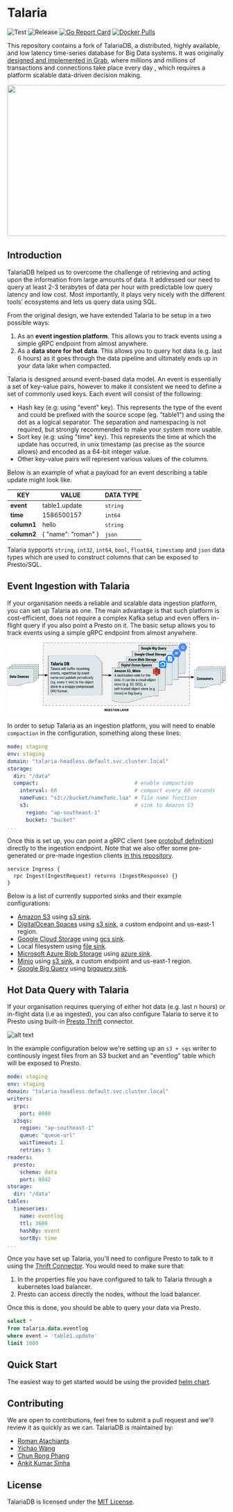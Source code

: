 # Talaria

![Test](https://github.com/kelindar/talaria/workflows/Test/badge.svg) 
![Release](https://github.com/kelindar/talaria/workflows/Release/badge.svg)
[![Go Report Card](https://goreportcard.com/badge/github.com/kelindar/talaria)](https://goreportcard.com/report/github.com/kelindar/talaria)
[![Docker Pulls](https://img.shields.io/docker/pulls/kelindar/talaria)](https://hub.docker.com/repository/docker/kelindar/talaria/general)


This repository contains a fork of TalariaDB, a distributed, highly available, and low latency time-series database for Big Data systems. It was originally [designed and implemented in Grab](https://engineering.grab.com/big-data-real-time-presto-talariadb), where millions and millions of transactions and connections take place every day , which requires a platform scalable data-driven decision making. 

<p align="center">
    <img width="746" height="348" src=".github/images/query-event.png">
</p>

## Introduction

TalariaDB helped us to overcome the challenge of retrieving and acting upon the information from large amounts of data. It addressed our need to query at least 2-3 terabytes of data per hour with predictable low query latency and low cost. Most importantly, it plays very nicely with the different tools’ ecosystems and lets us query data using SQL.


From the original design, we have extended Talaria to be setup in a two possible ways:

 1. As an **event ingestion platform**. This allows you to track events using a simple gRPC endpoint from almost anywhere.
 2. As a **data store for hot data**. This allows you to query hot data (e.g. last 6 hours) as it goes through the data pipeline and ultimately ends up in your data lake when compacted.

Talaria is designed around event-based data model. An event is essentially a set of key-value pairs, however to make it consistent we need to define a set of commonly used keys.
Each event will consist of the following:

* Hash key (e.g: using "event" key). This represents the type of the event and could be prefixed with the source scope (eg. "table1") and using the dot as a logical separator. The separation and namespacing is not required, but strongly recommended to make your system more usable.
* Sort key (e.g: using "time" key). This represents the time at which the update has occurred, in unix timestamp (as precise as the source allows) and encoded as a 64-bit integer value.
* Other key-value pairs will represent various values of the columns.

Below is an example of what a payload for an event describing a table update might look like.

| KEY         | VALUE               | DATA TYPE   |
|-------------|---------------------|-------------|
| **event**   | table1.update       | `string`    |
| **time**    | 1586500157          | `int64`     |
| **column1** | hello               | `string`    |
| **column2** | { "name": "roman" } | `json`      |

Talaria sypports `string`, `int32`, `int64`, `bool`, `float64`, `timestamp` and `json` data types which are used to construct columns that can be exposed to Presto/SQL.

## Event Ingestion with Talaria

If your organisation needs a reliable and scalable data ingestion platform, you can set up Talaria as one. The main advantage is that such platform is cost-efficient, does not require a complex Kafka setup and even offers in-flight query if you also point a Presto on it. The basic setup allows you to track events using a simple gRPC endpoint from almost anywhere.

![alt text](.github/images/ingest.png)

In order to setup Talaria as an ingestion platform, you will need to enable `compaction` in the configuration, something along these lines:

```yaml
mode: staging
env: staging
domain: "talaria-headless.default.svc.cluster.local"
storage:
  dir: "/data"
  compact:                               # enable compaction
    interval: 60                         # compact every 60 seconds
    nameFunc: "s3://bucket/namefunc.lua" # file name function
    s3:                                  # sink to Amazon S3
      region: "ap-southeast-1"
      bucket: "bucket"
...
```

Once this is set up, you can point a gRPC client (see [protobuf definition](proto/talaria.proto)) directly to the ingestion endpoint. Note that we also offer some pre-generated or pre-made ingestion clients [in this repository](/client/).

```
service Ingress {
  rpc Ingest(IngestRequest) returns (IngestResponse) {}
}
```

Below is a list of currently supported sinks and their example configurations:
- [Amazon S3](https://aws.amazon.com/s3/) using [s3 sink](./internal/storage/writer/s3).
- [DigitalOcean Spaces](https://www.digitalocean.com/products/spaces/) using [s3 sink](./internal/storage/writer/s3), a custom endpoint and us-east-1 region.
- [Google Cloud Storage](https://cloud.google.com/storage/) using [gcs sink](./internal/storage/writer/gcs).
- Local filesystem using [file sink](./internal/storage/writer/file).
- [Microsoft Azure Blob Storage](https://azure.microsoft.com/en-us/services/storage/blobs/) using [azure sink](./internal/storage/writer/azure).
- [Minio](https://min.io/) using [s3 sink](./internal/storage/writer/s3), a custom endpoint and us-east-1 region.
- [Google Big Query](https://cloud.google.com/bigquery/) using [bigquery sink](./internal/storage/writer/bigquery).

## Hot Data Query with Talaria

If your organisation requires querying of either hot data (e.g. last n hours) or in-flight data (i.e as ingested), you can also configure Talaria to serve it to Presto using built-in [Presto Thrift](https://prestodb.io/docs/current/connector/thrift.html) connector. 

![alt text](.github/images/query.png)

In the example configuration below we're setting up an `s3 + sqs` writer to continously ingest files from an S3 bucket and an "eventlog" table which will be exposed to Presto.

```yaml
mode: staging
env: staging
domain: "talaria-headless.default.svc.cluster.local"
writers:
  grpc:
    port: 8080
  s3sqs:
    region: "ap-southeast-1"
    queue: "queue-url"
    waitTimeout: 1
    retries: 5
readers:
  presto:
    schema: data
    port: 8042
storage:
  dir: "/data"
tables:
  timeseries:
    name: eventlog
    ttl: 3600
    hashBy: event
    sortBy: time
...
```

Once you have set up Talaria, you'll need to configure Presto to talk to it using the [Thrift Connector](https://prestodb.io/docs/current/connector/thrift.html). You would need to make sure that:
 1. In the properties file you have configured to talk to Talaria through a kubernetes load balancer.
 2. Presto can access directly the nodes, without the load balancer.

Once this is done, you should be able to query your data via Presto.

```sql
select * 
from talaria.data.eventlog
where event = 'table1.update'
limit 1000
```


## Quick Start

The easiest way to get started would be using the provided [helm chart](https://github.com/crphang/charts/tree/master/talaria).

## Contributing

We are open to contributions, feel free to submit a pull request and we'll review it as quickly as we can. TalariaDB is maintained by:
* [Roman Atachiants](https://www.linkedin.com/in/atachiants/)
* [Yichao Wang](https://www.linkedin.com/in/wangyichao/)
* [Chun Rong Phang](https://www.linkedin.com/in/phang-chun-rong-6232ab78/)
* [Ankit Kumar Sinha](https://www.linkedin.com/in/ankit-kumar-sinha-805359b6/)

## License

TalariaDB is licensed under the [MIT License](LICENSE.md).